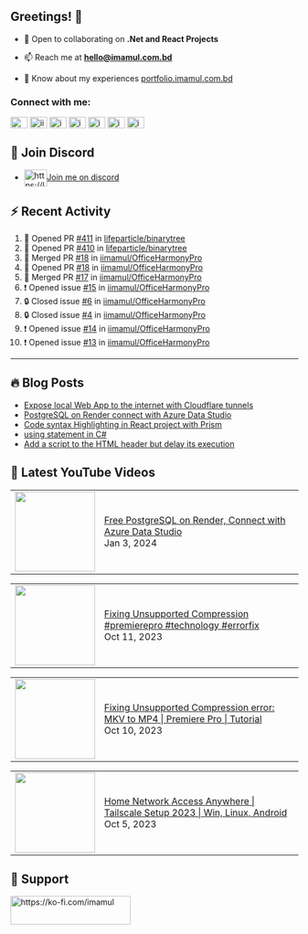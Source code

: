## Greetings! 👋

- 🔭 Open to collaborating on **.Net and React Projects**

- 📫 Reach me at **<hello@imamul.com.bd>**

- 📄 Know about my experiences [portfolio.imamul.com.bd](https://portfolio.imamul.com.bd)

### Connect with me:

<p align="left">
<a href="https://dev.to/miin" target="blank"><img align="center" src="https://raw.githubusercontent.com/rahuldkjain/github-profile-readme-generator/master/src/images/icons/Social/devto.svg" alt="miin" height="20" width="30" /></a>
<a href="https://twitter.com/iinayeem" target="blank"><img align="center" src="https://raw.githubusercontent.com/rahuldkjain/github-profile-readme-generator/master/src/images/icons/Social/twitter.svg" alt="iinayeem" height="20" width="30" /></a>
<a href="https://linkedin.com/in/imamulislam" target="blank"><img align="center" src="https://raw.githubusercontent.com/rahuldkjain/github-profile-readme-generator/master/src/images/icons/Social/linked-in-alt.svg" alt="imamulislam" height="20" width="30" /></a>
<a href="https://fb.com/imamulislamnayeem" target="blank"><img align="center" src="https://raw.githubusercontent.com/rahuldkjain/github-profile-readme-generator/master/src/images/icons/Social/facebook.svg" alt="imamulislamnayeem" height="20" width="30" /></a>
<a href="https://www.youtube.com/@imamulislamnayeem" target="blank"><img align="center" src="https://raw.githubusercontent.com/rahuldkjain/github-profile-readme-generator/master/src/images/icons/Social/youtube.svg" alt="imamulislamnayeem" height="20" width="30" /></a>
<a href="https://www.hackerrank.com/imamul_islam_dev" target="blank"><img align="center" src="https://raw.githubusercontent.com/rahuldkjain/github-profile-readme-generator/master/src/images/icons/Social/hackerrank.svg" alt="imamul_islam_dev" height="20" width="30" /></a>
<a href="https://www.leetcode.com/imamulislam" target="blank"><img align="center" src="https://raw.githubusercontent.com/rahuldkjain/github-profile-readme-generator/master/src/images/icons/Social/leet-code.svg" alt="imamulislam" height="20" width="30" /></a>

</p>

## 🤝 Join Discord

- <a href="https://link.imamul.com.bd/discord" target="_blank"><img align="center" src="https://raw.githubusercontent.com/rahuldkjain/github-profile-readme-generator/master/src/images/icons/Social/discord.svg" alt="https://link.imamul.com.bd/discord" height="30" width="40" /></a>[Join me on discord](https://link.imamul.com.bd/discord)

## :zap: Recent Activity

<!--START_SECTION:activity-->

1. 💪 Opened PR [#411](https://github.com/lifeparticle/binarytree/pull/411) in [lifeparticle/binarytree](https://github.com/lifeparticle/binarytree)
2. 💪 Opened PR [#410](https://github.com/lifeparticle/binarytree/pull/410) in [lifeparticle/binarytree](https://github.com/lifeparticle/binarytree)
3. 🎉 Merged PR [#18](https://github.com/iimamul/OfficeHarmonyPro/pull/18) in [iimamul/OfficeHarmonyPro](https://github.com/iimamul/OfficeHarmonyPro)
4. 💪 Opened PR [#18](https://github.com/iimamul/OfficeHarmonyPro/pull/18) in [iimamul/OfficeHarmonyPro](https://github.com/iimamul/OfficeHarmonyPro)
5. 🎉 Merged PR [#17](https://github.com/iimamul/OfficeHarmonyPro/pull/17) in [iimamul/OfficeHarmonyPro](https://github.com/iimamul/OfficeHarmonyPro)
6. ❗ Opened issue [#15](https://github.com/iimamul/OfficeHarmonyPro/issues/15) in [iimamul/OfficeHarmonyPro](https://github.com/iimamul/OfficeHarmonyPro)
7. 🔒 Closed issue [#6](https://github.com/iimamul/OfficeHarmonyPro/issues/6) in [iimamul/OfficeHarmonyPro](https://github.com/iimamul/OfficeHarmonyPro)
8. 🔒 Closed issue [#4](https://github.com/iimamul/OfficeHarmonyPro/issues/4) in [iimamul/OfficeHarmonyPro](https://github.com/iimamul/OfficeHarmonyPro)
9. ❗ Opened issue [#14](https://github.com/iimamul/OfficeHarmonyPro/issues/14) in [iimamul/OfficeHarmonyPro](https://github.com/iimamul/OfficeHarmonyPro)
10. ❗ Opened issue [#13](https://github.com/iimamul/OfficeHarmonyPro/issues/13) in [iimamul/OfficeHarmonyPro](https://github.com/iimamul/OfficeHarmonyPro)
<!--END_SECTION:activity-->

---

## :fire: Blog Posts

<!-- BLOG-POST-LIST:START -->
- [Expose local Web App to the internet with Cloudflare tunnels](https://dev.to/miin/expose-local-web-app-to-the-internet-with-cloudflare-tunnels-956)
- [PostgreSQL on Render connect with Azure Data Studio](https://dev.to/miin/postgresql-on-render-connect-with-azure-data-studio-3m5d)
- [Code syntax Highlighting in React project with Prism](https://dev.to/miin/code-syntax-highlighting-in-react-project-with-prism-2aj0)
- [using statement in C#](https://dev.to/miin/using-statement-in-c-28g)
- [Add a script to the HTML header but delay its execution](https://dev.to/miin/add-a-script-to-the-html-header-but-delay-its-execution-4hef)
<!-- BLOG-POST-LIST:END -->

## :rocket: Latest YouTube Videos

<!-- YOUTUBE:START --><table><tr><td><a href="https://www.youtube.com/watch?v=Al5GIAKpl1Y"><img width="140px" src="http://img.youtube.com/vi/Al5GIAKpl1Y/maxresdefault.jpg"></a></td>
<td><a href="https://www.youtube.com/watch?v=Al5GIAKpl1Y">Free PostgreSQL on Render, Connect with Azure Data Studio</a><br/>Jan 3, 2024</td></tr></table>
<table><tr><td><a href="https://www.youtube.com/watch?v=4h3jkUl7Yrs"><img width="140px" src="http://img.youtube.com/vi/4h3jkUl7Yrs/maxresdefault.jpg"></a></td>
<td><a href="https://www.youtube.com/watch?v=4h3jkUl7Yrs">Fixing Unsupported Compression #premierepro #technology #errorfix</a><br/>Oct 11, 2023</td></tr></table>
<table><tr><td><a href="https://www.youtube.com/watch?v=nIeUG8wio2w"><img width="140px" src="http://img.youtube.com/vi/nIeUG8wio2w/maxresdefault.jpg"></a></td>
<td><a href="https://www.youtube.com/watch?v=nIeUG8wio2w">Fixing Unsupported Compression error: MKV to MP4 | Premiere Pro | Tutorial</a><br/>Oct 10, 2023</td></tr></table>
<table><tr><td><a href="https://www.youtube.com/watch?v=V5WWbWcDprI"><img width="140px" src="http://img.youtube.com/vi/V5WWbWcDprI/maxresdefault.jpg"></a></td>
<td><a href="https://www.youtube.com/watch?v=V5WWbWcDprI">Home Network Access Anywhere | Tailscale Setup 2023 | Win, Linux, Android</a><br/>Oct 5, 2023</td></tr></table>
<!-- YOUTUBE:END -->

## 🍵 Support

<p><a href="https://ko-fi.com/https://ko-fi.com/imamul"> <img align="left" src="https://cdn.ko-fi.com/cdn/kofi3.png?v=3" height="50" width="210" alt="https://ko-fi.com/imamul" /></a></p><br><br>
